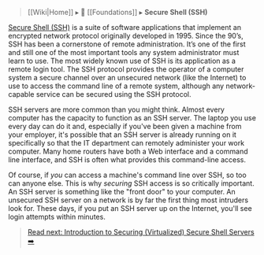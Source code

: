 > [[Wiki|Home]] ▸ :beginner: [[Foundations]] ▸ **Secure Shell (SSH)**

[Secure Shell (SSH)](https://simple.wikipedia.org/wiki/Secure_Shell) is a suite of software applications that implement an encrypted network protocol originally developed in 1995. Since the 90’s, SSH has been a cornerstone of remote administration. It’s one of the first and still one of the most important tools any system administrator must learn to use. The most widely known use of SSH is its application as a remote login tool. The SSH protocol provides the operator of a computer system a secure channel over an unsecured network (like the Internet) to use to access the command line of a remote system, although any network-capable service can be secured using the SSH protocol.

SSH servers are more common than you might think. Almost every computer has the capacity to function as an SSH server. The laptop you use every day can do it and, especially if you've been given a machine from your employer, it's possible that an SSH server is already running on it specifically so that the IT department can remotely administer your work computer. Many home routers have both a Web interface and a command line interface, and SSH is often what provides this command-line access.

Of course, if *you* can access a machine's command line over SSH, so too can anyone else. This is why *securing* SSH access is so critically important. An SSH server is something like the "front door" to your computer. An unsecured SSH server on a network is by far the first thing most intruders look for. These days, if you put an SSH server up on the Internet, you'll see login attempts within minutes.

> [Read next: Introduction to Securing (Virtualized) Secure Shell Servers :arrow_right:](https://github.com/AnarchoTechNYC/meta/blob/main/train-the-trainers/practice-labs/introduction-to-securing-virtualized-secure-shell-servers/README.md)
